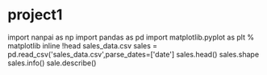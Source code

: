 # project1
import nanpai as np
import pandas as pd
import matplotlib.pyplot as plt
% matplotlib inline
!head sales_data.csv
sales = pd.read_csv('sales_data.csv',parse_dates=['date']
sales.head()
sales.shape
sales.info()
sale.describe()
